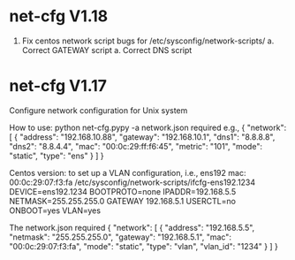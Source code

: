 # net-cfg V1.18
1. Fix centos network script bugs for /etc/sysconfig/network-scripts/
   a. Correct GATEWAY script
   a. Correct DNS script
# net-cfg V1.17
Configure network configuration for Unix system

How to use:
python net-cfg.pypy -a
network.json required
e.g.,
{
    "network": [
        {
            "address": "192.168.10.88",
            "gateway": "192.168.10.1",
            "dns1": "8.8.8.8",
            "dns2": "8.8.4.4",
            "mac": "00:0c:29:ff:f6:45",
            "metric": "101",
            "mode": "static",
            "type": "ens"
        }
    ]
}


Centos version:
to set up a VLAN configuration, i.e., 
ens192 mac: 00:0c:29:07:f3:fa
/etc/sysconfig/network-scripts/ifcfg-ens192.1234
DEVICE=ens192.1234
BOOTPROTO=none
IPADDR=192.168.5.5
NETMASK=255.255.255.0
GATEWAY 192.168.5.1
USERCTL=no
ONBOOT=yes
VLAN=yes

The network.json required
{
  "network": [
    {
      "address": "192.168.5.5",
      "netmask": "255.255.255.0",
      "gateway": "192.168.5.1",
      "mac": "00:0c:29:07:f3:fa",
      "mode": "static",
      "type": "vlan",
      "vlan_id": "1234"
    }
  ]
}
